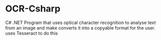 # OCR-Csharp
C# .NET Program that uses optical character recognition to analyse text from an image and make converts it into a copyable format for the user. uses Tesseract to do this
